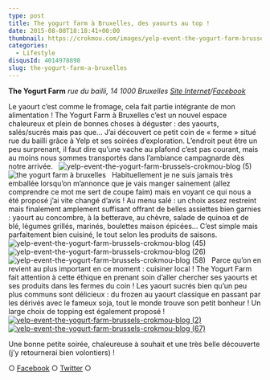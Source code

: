 ```yaml
---
type: post
title: The yogurt farm à Bruxelles, des yaourts au top !
date: 2015-08-08T18:18:41+00:00
thumbnail: https://crokmou.com/images/yelp-event-the-yogurt-farm-brussels-crokmou-blog-4.jpg
categories:
  - Lifestyle
disqusId: 4014978898
slug: the-yogurt-farm-a-bruxelles
---
```


**The Yogurt Farm**
_rue du bailli, 14_
_1000 Bruxelles_
_[Site Internet](http://www.theyogurtfarm.eu/)/[Facebook](https://www.facebook.com/pages/The-Yogurt-Farm/758172974265240)_

Le yaourt c’est comme le fromage, cela fait partie intégrante de mon alimentation ! The Yogurt Farm à Bruxelles c’est un nouvel espace chaleureux et plein de bonnes choses à déguster : des yaourts, salés/sucrés mais pas que… J’ai découvert ce petit coin de « ferme » situé rue du bailli grâce à Yelp et ses soirées d’exploration. L’endroit peut être un peu surprenant, il faut dire qu’une vache au plafond c’est pas courant, mais au moins nous sommes transportés dans l’ambiance campagnarde dès notre arrivée.   ![yelp-event-the-yogurt-farm-brussels-crokmou-blog (5)](https://crokmou.com/images/yelp-event-the-yogurt-farm-brussels-crokmou-blog-5_spzto5.jpg)![the yogurt farm à bruxelles](https://crokmou.com/images/yelp-event-the-yogurt-farm-brussels-crokmou-blog-9_fzgp7a.jpg)   Habituellement je ne suis jamais très emballée lorsqu’on m’annonce que je vais manger sainement (allez comprendre ce mot me sert de coupe faim) mais en voyant ce qui nous a été proposé j’ai vite changé d’avis ! Au menu salé : un choix assez restreint mais finalement amplement suffisant offrant de belles assiettes bien garnies : yaourt au concombre, à la betterave, au chèvre, salade de quinoa et de blé, légumes grillés, marinés, boulettes maison épicées… C’est simple mais parfaitement bien cuisiné, le tout selon les produits de saisons.   ![yelp-event-the-yogurt-farm-brussels-crokmou-blog (45)](https://crokmou.com/images/yelp-event-the-yogurt-farm-brussels-crokmou-blog-45_zb1ocb.jpg) ![yelp-event-the-yogurt-farm-brussels-crokmou-blog (26)](https://crokmou.com/images/yelp-event-the-yogurt-farm-brussels-crokmou-blog-26_bjkthc.jpg)![yelp-event-the-yogurt-farm-brussels-crokmou-blog (58)](https://crokmou.com/images/yelp-event-the-yogurt-farm-brussels-crokmou-blog-58_coengu.jpg)   Parce qu’on en revient au plus important en ce moment : cuisiner local ! The Yogurt Farm fait attention à cette éthique en prenant soin d’aller chercher ses yaourts et ses produits dans les fermes du coin ! Les yaourt sucrés bien qu’un peu plus communs sont délicieux : du frozen au yaourt classique en passant par les dérivés avec le fameux soja, tout le monde trouve son petit bonheur ! Un large choix de topping est également proposé !   [![yelp-event-the-yogurt-farm-brussels-crokmou-blog (2)](https://crokmou.com/images/yelp-event-the-yogurt-farm-brussels-crokmou-blog-2_aflem4.jpg)](https://crokmou.com/images/yelp-event-the-yogurt-farm-brussels-crokmou-blog-2_aflem4.jpg)[![yelp-event-the-yogurt-farm-brussels-crokmou-blog (67)](https://crokmou.com/images/yelp-event-the-yogurt-farm-brussels-crokmou-blog-67_jnjayp.jpg)](https://crokmou.com/images/yelp-event-the-yogurt-farm-brussels-crokmou-blog-67_jnjayp.jpg)

Une bonne petite soirée, chaleureuse à souhait et une très belle découverte (j’y retournerai bien volontiers) !

○ [Facebook](https://www.facebook.com/crokmou.blog) ○ [Twitter](https://twitter.com/Crokmou) ○